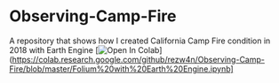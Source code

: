 # Observing-Camp-Fire
A repository that shows how I created California Camp Fire condition in 2018 with Earth Engine
[![Open In Colab](https://colab.research.google.com/assets/colab-badge.svg)](https://colab.research.google.com/github/rezw4n/Observing-Camp-Fire/blob/master/Folium%20with%20Earth%20Engine.ipynb]
